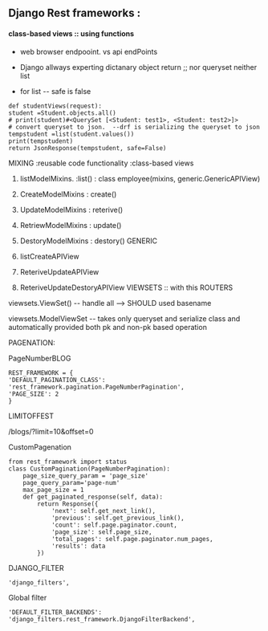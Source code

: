 ## Django Rest frameworks :
#### class-based views :: using functions
- web browser endpooint. vs  api endPoints

- Django allways experting  dictanary object return  ;; nor queryset neither list
- for list -- safe is false
```
﻿def studentViews(request):
student =Student.objects.all()
# print(student)#<QuerySet [<Student: test1>, <Student: test2>]>
# convert queryset to json.  --drf is serializing the queryset to json
tempstudent =list(student.values())
print(tempstudent)
return JsonResponse(tempstudent, safe=False) 
```
MIXING :reusable code functionality :class-based views

1. listModelMixins. :list() : class employee(mixins, generic.GenericAPIView)
2. CreateModelMixins : create()
3. UpdateModelMixins : reterive()
4. RetriewModelMixins : update()
5. DestoryModelMixins : destory()
GENERIC 

1.  listCreateAPIView
2. ReteriveUpdateAPIView
3. ReteriveUpdateDestoryAPIView
VIEWSETS :: with this ROUTERS

viewsets.ViewSet() -- handle all --> SHOULD used basename

viewsets.ModelViewSet -- takes only queryset and serialize class and automatically provided both pk and non-pk based operation



PAGENATION:

PageNumberBLOG

```
REST_FRAMEWORK = {
'DEFAULT_PAGINATION_CLASS': 'rest_framework.pagination.PageNumberPagination',
'PAGE_SIZE': 2
}
```
LIMITOFFEST 

/blogs/?limit=10&offset=0

CustomPagenation 

```
from rest_framework import status
class CustomPagination(PageNumberPagination):
    page_size_query_param = 'page_size'
    page_query_param='page-num'
    max_page_size = 1
    def get_paginated_response(self, data):
        return Response({
            'next': self.get_next_link(),
            'previous': self.get_previous_link(),
            'count': self.page.paginator.count,
            'page_size': self.page_size,
            'total_pages': self.page.paginator.num_pages,
            'results': data
        })
```
DJANGO_FILTER

```
'django_filters',
```
Global filter 

```
'DEFAULT_FILTER_BACKENDS': 'django_filters.rest_framework.DjangoFilterBackend',
```
